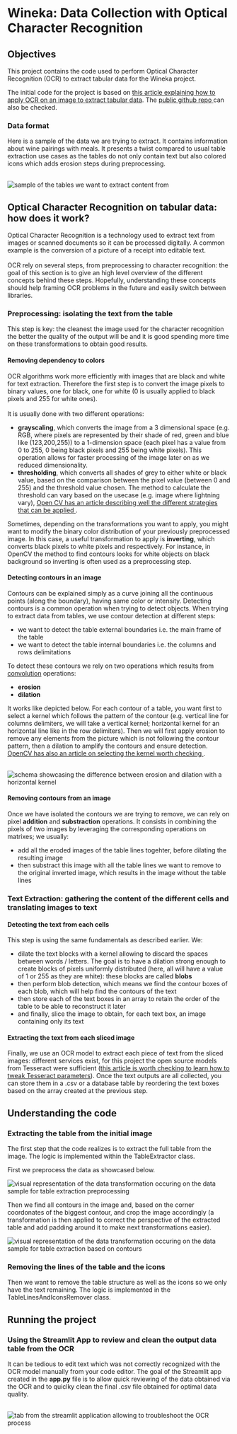 <h1>Wineka: Data Collection with Optical Character Recognition</h1>

<h2>Objectives</h2>

This project contains the code used to perform Optical Character Recognition (OCR) to extract tabular data for the Wineka project. 

The initial code for the project is based on <a href="https://livefiredev.com/how-to-extract-table-from-image-in-python-opencv-ocr/">this article explaining how to apply OCR on an image to extract tabular data</a>. The <a href="https://github.com/livefiredev/ocr-extract-table-from-image-python"> public github repo <a/> can also be checked.

<h3>Data format</h3>
Here is a sample of the data we are trying to extract. It contains information about wine pairings with meals. It presents a twist compared to usual table extraction use cases as the tables do not only contain text but also colored icons which adds erosion steps during preprocessing.
<br/><br/>

![sample of the tables we want to extract content from](https://github.com/sean-bnms/Wineka_OCR/blob/main/resources/IMG_0147.jpg?raw=true)


<h2>Optical Character Recognition on tabular data: how does it work?</h2>
Optical Character Recognition is a technology used to extract text from images or scanned documents so it can be processed digitally. A common example is the conversion of a picture of a receipt into editable text.
<br/> <br/>
OCR rely on several steps, from preprocessing to character recognition: the goal of this section is to give an high level overview of the different concepts behind these steps. Hopefully, understanding these concepts should help framing OCR problems in the future and easily switch between libraries.

<h3>Preprocessing: isolating the text from the table</h3>
This step is key: the cleanest the image used for the character recognition the better the quality of the output will be and it is good spending more time on these transformations to obtain good results.

<h4>Removing dependency to colors</h4>
OCR algorithms work more efficiently with images that are black and white for text extraction. Therefore the first step is to convert the image pixels to binary values, one for black, one for white (0 is usually applied to black pixels and 255 for white ones).
<br/> <br/>
It is usually done with two different operations:
<ul>
  <li><strong>grayscaling</strong>, which converts the image from a 3 dimensional space (e.g. RGB, where pixels are represented by their shade of red, green and blue like (123,200,255)) to a 1-dimension space (each pixel has a value from 0 to 255, 0 being black pixels and 255 being white pixels). This operation allows for faster processing of the image later on as we reduced dimensionality.</li>
  <li><strong>thresholding</strong>, which converts all shades of grey to either white or black value, based on the comparison between the pixel value (between 0 and 255) and the threshold value chosen. The method to calculate the threshold can vary based on the usecase (e.g. image where lightning vary), <a href="https://docs.opencv.org/4.x/d7/d4d/tutorial_py_thresholding.html">Open CV has an article describing well the different strategies that can be applied </a>.</li>
</ul>
Sometimes, depending on the transformations you want to apply, you might want to modify the binary color distribution of your previously preprocessed image. In this case, a useful transformation to apply is <strong>inverting</strong>, which converts black pixels to white pixels and respectively. For instance, in OpenCV the method to find contours looks for white objects on black background so inverting is often used as a preprocessing step.

<h4>Detecting contours in an image</h4>
Contours can be explained simply as a curve joining all the continuous points (along the boundary), having same color or intensity. Detecting contours is a common operation when trying to detect objects. When trying to extract data from tables, we use contour detection at different steps:
<ul>
  <li>we want to detect the table external boundaries i.e. the main frame of the table</li>
  <li>we want to detect the table internal boundaries i.e. the columns and rows delimitations</li>
</ul>

To detect these contours we rely on two operations which results from <a href="https://dev.to/marcomoscatelli/a-gentle-introduction-to-convolutions-visually-explained-4c8d">convolution</a> operations:
<ul>
  <li><strong>erosion</strong></li>
  <li><strong>dilation</strong></li>
</ul>

It works like depicted below. For each contour of a table, you want first to select a kernel which follows the pattern of the contour (e.g. vertical line for columns delimiters, we will take a vertical kernel; horizontal kernel for an horizontal line like in the row delimiters). Then we will first apply erosion to remove any elements from the picture which is not following the contour pattern, then a dilation to amplify the contours and ensure detection.<a href="https://docs.opencv.org/4.x/dd/dd7/tutorial_morph_lines_detection.html"> OpenCV has also an article on selecting the kernel worth checking </a>.
<br/><br/>

![schema showcasing the difference between erosion and dilation with a horizontal kernel](https://github.com/sean-bnms/Wineka_OCR/blob/main/resources/morphologicalOperations.png?raw=true)

<h4>Removing contours from an image</h4>
Once we have isolated the contours we are trying to remove, we can rely on pixel <strong>addition</strong> and <strong>substraction</strong> operations. It consists in combining the pixels of two images by leveraging the corresponding operations on matrixes; we usually:
<ul>
  <li>add all the eroded images of the table lines togehter, before dilating the resulting image</li>
  <li>then substract this image with all the table lines we want to remove to the original inverted image, which results in the image without the table lines</li>
</ul>

<h3>Text Extraction: gathering the content of the different cells and translating images to text</h3>

<h4>Detecting the text from each cells</h4>
This step is using the same fundamentals as described earlier. We:
<ul>
  <li>dilate the text blocks with a kernel allowing to discard the spaces between words / letters. The goal is to have a dilation strong enough to create blocks of pixels uniformly distributed (here, all will have a value of 1 or 255 as they are white): these blocks are called <strong>blobs</strong></li>
  <li>then perform blob detection, which means we find the contour boxes of each blob, which will help find the contours of the text</li>
  <li>then store each of the text boxes in an array to retain the order of the table to be able to reconstruct it later </li>
  <li>and finally, slice the image to obtain, for each text box, an image containing only its text</li>
</ul>

<h4>Extracting the text from each sliced image</h4>
Finally, we use an OCR model to extract each piece of text from the sliced images: different services exist, for this project the open source models from Tesseract were sufficient (<a href="https://pyimagesearch.com/2021/11/15/tesseract-page-segmentation-modes-psms-explained-how-to-improve-your-ocr-accuracy/">this article is worth checking to learn how to tweak Tesseract parameters</a>). 
Once the text outputs are all collected, you can store them in a .csv or a database table by reordering the text boxes based on the array created at the previous step.

<h2>Understanding the code</h2>

<h3>Extracting the table from the initial image</h3>
The first step that the code realizes is to extract the full table from the image. The logic is implemented within the TableExtractor class.

First we preprocess the data as showcased below.

![visual representation of the data transformation occuring on the data sample for table extraction preprocessing](https://github.com/sean-bnms/Wineka_OCR/blob/main/resources/tableExtraction_1.png?raw=true)

Then we find all contours in the image and, based on the corner coordonates of the biggest contour, and crop the image accordingly (a transformation is then applied to correct the perspective of the extracted table and add padding around it to make next transformations easier).

![visual representation of the data transformation occuring on the data sample for table extraction based on contours](https://github.com/sean-bnms/Wineka_OCR/blob/main/resources/tableExtraction_2.png?raw=true)

<h3>Removing the lines of the table and the icons</h3>
Then we want to remove the table structure as well as the icons so we only have the text remaining. The logic is implemented in the TableLinesAndIconsRemover class.


<h2>Running the project</h2>

<h3>Using the Streamlit App to review and clean the output data table from the OCR</h3>
It can be tedious to edit text which was not correctly recognized with the OCR model manually from your code editor. The goal of the Streamlit app created in the <strong>app.py</strong> file is to allow quick reviewing of the data obtained via the OCR and to quiclky clean the final .csv file obtained for optimal data quality.
<br/><br/>

![tab from the streamlit application allowing to troubleshoot the OCR process](https://github.com/sean-bnms/Wineka_OCR/blob/main/resources/app_2.png?raw=true)
